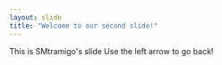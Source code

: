 ```yaml
---
layout: slide
title: "Welcome to our second slide!"
---
```

This is SMtramigo's slide
Use the left arrow to go back!